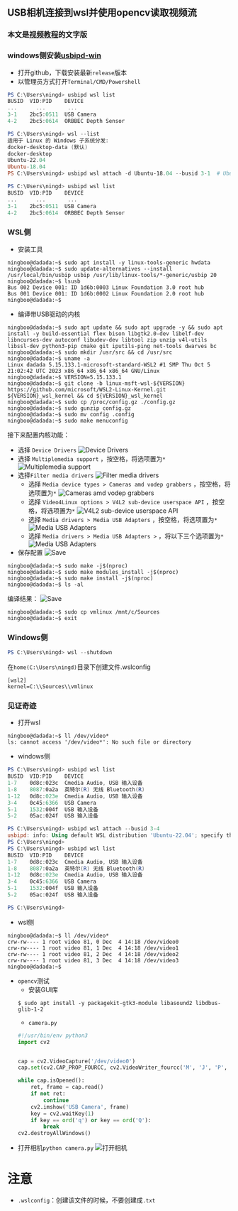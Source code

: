 ## USB相机连接到wsl并使用opencv读取视频流
### 本文是[视频教程](https://www.youtube.com/watch?v=t_YnACEPmrM&ab_channel=AgileDevArt)的文字版
### windows侧安装[usbipd-win](https://github.com/dorssel/usbipd-win.git)
- 打开github，下载安装最新`release`版本
- 以管理员方式打开`Terminal/CMD/Powershell`
```powershell
PS C:\Users\ningd> usbipd wsl list
BUSID  VID:PID    DEVICE                                                        STATE
...      ...       ...                                                          Not attached
3-1    2bc5:0511  USB Camera                                                    Not attached
4-2    2bc5:0614  ORBBEC Depth Sensor                                           Not attached

PS C:\Users\ningd> wsl --list
适用于 Linux 的 Windows 子系统分发:
docker-desktop-data (默认)
docker-desktop
Ubuntu-22.04
Ubuntu-18.04
PS C:\Users\ningd> usbipd wsl attach -d Ubuntu-18.04 --busid 3-1  # Ubuntu-18.04需要已经启动

PS C:\Users\ningd> usbipd wsl list
BUSID  VID:PID    DEVICE                                                        STATE
...      ...       ...                                                          Not attached
3-1    2bc5:0511  USB Camera                                                    Attached - WSL
4-2    2bc5:0614  ORBBEC Depth Sensor                                           Not attached
```
### WSL侧
- 安装工具
```shell
ningboo@dadada:~$ sudo apt install -y linux-tools-generic hwdata
ningboo@dadada:~$ sudo update-alternatives --install /usr/local/bin/usbip usbip /usr/lib/linux-tools/*-generic/usbip 20
ningboo@dadada:~$ lsusb
Bus 002 Device 001: ID 1d6b:0003 Linux Foundation 3.0 root hub
Bus 001 Device 001: ID 1d6b:0002 Linux Foundation 2.0 root hub
ningboo@dadada:~$
```
- 编译带USB驱动的内核
```shell
ningboo@dadada:~$ sudo apt update && sudo apt upgrade -y && sudo apt install -y build-essential flex bison libgtk2.0-dev libelf-dev libncurses-dev autoconf libudev-dev libtool zip unzip v4l-utils libssl-dev python3-pip cmake git iputils-ping net-tools dwarves bc
ningboo@dadada:~$ sudo mkdir /usr/src && cd /usr/src
ningboo@dadada:~$ uname -a
Linux dadada 5.15.133.1-microsoft-standard-WSL2 #1 SMP Thu Oct 5 21:02:42 UTC 2023 x86_64 x86_64 x86_64 GNU/Linux
ningboo@dadada:~$ VERSION=5.15.133.1
ningboo@dadada:~$ git clone -b linux-msft-wsl-${VERSION} https://github.com/microsoft/WSL2-Linux-Kernel.git ${VERSION}_wsl_kernel && cd ${VERSION}_wsl_kernel
ningboo@dadada:~$ sudo cp /proc/config.gz ./config.gz
ningboo@dadada:~$ sudo gunzip config.gz
ningboo@dadada:~$ sudo mv config .config
ningboo@dadada:~$ sudo make menuconfig
```
接下来配置内核功能：
- 选择 `Device Drivers`
![Device Drivers](./images/打开相机/menuconfig01.png)
- 选择 `Multiplemedia support` ，按空格，将选项置为`*`
![Multiplemedia support](./images/打开相机/menuconfig02.png)
- 选择`Filter media drivers`
![Filter media drivers](./images/打开相机/menuconfig03.png)
    - 选择 `Media device types > Cameras amd vodep grabbers` ，按空格，将选项置为`*`
    ![Cameras amd vodep grabbers](./images/打开相机/menuconfig04-01.png)
    - 选择 `Video4Linux options > V4L2 sub-device userspace API` ，按空格，将选项置为`*`
    ![V4L2 sub-device userspace API](./images/打开相机/menuconfig04-02.png)
    - 选择 `Media drivers > Media USB Adapters` ，按空格，将选项置为`*`
    ![Media USB Adapters](./images/打开相机/menuconfig04-03.png)
    - 选择 `Media drivers > Media USB Adapters >` ，将以下三个选项置为`*`
    ![Media USB Adapters](./images/打开相机/menuconfig04-04.png)
- 保存配置
![Save](./images/打开相机/menuconfig05.png)
```shell
ningboo@dadada:~$ sudo make -j$(nproc)
ningboo@dadada:~$ sudo make modules_install -j$(nproc)
ningboo@dadada:~$ sudo make install -j$(nproc)
ningboo@dadada:~$ ls -al
```
编译结果：
![Save](./images/打开相机/编译结果.png)
```shell
ningboo@dadada:~$ sudo cp vmlinux /mnt/c/Sources
ningboo@dadada:~$ exit
```
### Windows侧
```powershell
PS C:\Users\ningd> wsl --shutdown
```
在`home(C:\Users\ningd)`目录下创建文件.wslconfig
```config
[wsl2]
kernel=C:\\Sources\\vmlinux
```

### 见证奇迹
- 打开wsl
```shell
ningboo@dadada:~$ ll /dev/video*
ls: cannot access '/dev/video*': No such file or directory
```
- windows侧
```powershell
PS C:\Users\ningd> usbipd wsl list
BUSID  VID:PID    DEVICE                                                        STATE
1-7    0d8c:023c  Cmedia Audio, USB 输入设备                                    Not attached
1-8    8087:0a2a  英特尔(R) 无线 Bluetooth(R)                                   Not attached
1-12   0d8c:023e  Cmedia Audio, USB 输入设备                                    Not attached
3-4    0c45:6366  USB Camera                                                    Not attached
5-1    1532:004f  USB 输入设备                                                  Not attached
5-2    05ac:024f  USB 输入设备                                                  Not attached

PS C:\Users\ningd> usbipd wsl attach --busid 3-4
usbipd: info: Using default WSL distribution 'Ubuntu-22.04'; specify the '--distribution' option to select a different one.
PS C:\Users\ningd>
PS C:\Users\ningd> usbipd wsl list
BUSID  VID:PID    DEVICE                                                        STATE
1-7    0d8c:023c  Cmedia Audio, USB 输入设备                                    Not attached
1-8    8087:0a2a  英特尔(R) 无线 Bluetooth(R)                                   Not attached
1-12   0d8c:023e  Cmedia Audio, USB 输入设备                                    Not attached
3-4    0c45:6366  USB Camera                                                    Attached - WSL
5-1    1532:004f  USB 输入设备                                                  Not attached
5-2    05ac:024f  USB 输入设备                                                  Not attached

PS C:\Users\ningd>
```
- wsl侧
```shell
ningboo@dadada:~$ ll /dev/video*
crw-rw---- 1 root video 81, 0 Dec  4 14:18 /dev/video0
crw-rw---- 1 root video 81, 1 Dec  4 14:18 /dev/video1
crw-rw---- 1 root video 81, 2 Dec  4 14:18 /dev/video2
crw-rw---- 1 root video 81, 3 Dec  4 14:18 /dev/video3
ningboo@dadada:~$
```
- `opencv`测试
    - 安装GUI库
    ```shell
    $ sudo apt install -y packagekit-gtk3-module libasound2 libdbus-glib-1-2
    ```
    - `camera.py`
    ```python
    #!/usr/bin/env python3
    import cv2


    cap = cv2.VideoCapture('/dev/video0')
    cap.set(cv2.CAP_PROP_FOURCC, cv2.VideoWriter_fourcc('M', 'J', 'P', 'G'))

    while cap.isOpened():
        ret, frame = cap.read()
        if not ret:
            continue
        cv2.imshow('USB Camera', frame)
        key = cv2.waitKey(1)
        if key == ord('q') or key == ord('Q'):
            break
    cv2.destroyAllWindows()

    ```
- 打开相机`python camera.py`
![打开相机](./images/打开相机/打开相机.png)


# 注意
- `.wslconfig`：创建该文件的时候，不要创建成`.txt`
